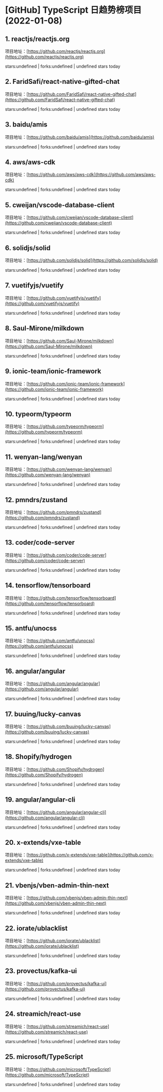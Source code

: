 # [GitHub] TypeScript 日趋势榜项目(2022-01-08)

## 1. reactjs/reactjs.org 

项目地址：[https://github.com/reactjs/reactjs.org](https://github.com/reactjs/reactjs.org)

stars:undefined | forks:undefined | undefined stars today 



## 2. FaridSafi/react-native-gifted-chat 

项目地址：[https://github.com/FaridSafi/react-native-gifted-chat](https://github.com/FaridSafi/react-native-gifted-chat)

stars:undefined | forks:undefined | undefined stars today 



## 3. baidu/amis 

项目地址：[https://github.com/baidu/amis](https://github.com/baidu/amis)

stars:undefined | forks:undefined | undefined stars today 



## 4. aws/aws-cdk 

项目地址：[https://github.com/aws/aws-cdk](https://github.com/aws/aws-cdk)

stars:undefined | forks:undefined | undefined stars today 



## 5. cweijan/vscode-database-client 

项目地址：[https://github.com/cweijan/vscode-database-client](https://github.com/cweijan/vscode-database-client)

stars:undefined | forks:undefined | undefined stars today 



## 6. solidjs/solid 

项目地址：[https://github.com/solidjs/solid](https://github.com/solidjs/solid)

stars:undefined | forks:undefined | undefined stars today 



## 7. vuetifyjs/vuetify 

项目地址：[https://github.com/vuetifyjs/vuetify](https://github.com/vuetifyjs/vuetify)

stars:undefined | forks:undefined | undefined stars today 



## 8. Saul-Mirone/milkdown 

项目地址：[https://github.com/Saul-Mirone/milkdown](https://github.com/Saul-Mirone/milkdown)

stars:undefined | forks:undefined | undefined stars today 



## 9. ionic-team/ionic-framework 

项目地址：[https://github.com/ionic-team/ionic-framework](https://github.com/ionic-team/ionic-framework)

stars:undefined | forks:undefined | undefined stars today 



## 10. typeorm/typeorm 

项目地址：[https://github.com/typeorm/typeorm](https://github.com/typeorm/typeorm)

stars:undefined | forks:undefined | undefined stars today 



## 11. wenyan-lang/wenyan 

项目地址：[https://github.com/wenyan-lang/wenyan](https://github.com/wenyan-lang/wenyan)

stars:undefined | forks:undefined | undefined stars today 



## 12. pmndrs/zustand 

项目地址：[https://github.com/pmndrs/zustand](https://github.com/pmndrs/zustand)

stars:undefined | forks:undefined | undefined stars today 



## 13. coder/code-server 

项目地址：[https://github.com/coder/code-server](https://github.com/coder/code-server)

stars:undefined | forks:undefined | undefined stars today 



## 14. tensorflow/tensorboard 

项目地址：[https://github.com/tensorflow/tensorboard](https://github.com/tensorflow/tensorboard)

stars:undefined | forks:undefined | undefined stars today 



## 15. antfu/unocss 

项目地址：[https://github.com/antfu/unocss](https://github.com/antfu/unocss)

stars:undefined | forks:undefined | undefined stars today 



## 16. angular/angular 

项目地址：[https://github.com/angular/angular](https://github.com/angular/angular)

stars:undefined | forks:undefined | undefined stars today 



## 17. buuing/lucky-canvas 

项目地址：[https://github.com/buuing/lucky-canvas](https://github.com/buuing/lucky-canvas)

stars:undefined | forks:undefined | undefined stars today 



## 18. Shopify/hydrogen 

项目地址：[https://github.com/Shopify/hydrogen](https://github.com/Shopify/hydrogen)

stars:undefined | forks:undefined | undefined stars today 



## 19. angular/angular-cli 

项目地址：[https://github.com/angular/angular-cli](https://github.com/angular/angular-cli)

stars:undefined | forks:undefined | undefined stars today 



## 20. x-extends/vxe-table 

项目地址：[https://github.com/x-extends/vxe-table](https://github.com/x-extends/vxe-table)

stars:undefined | forks:undefined | undefined stars today 



## 21. vbenjs/vben-admin-thin-next 

项目地址：[https://github.com/vbenjs/vben-admin-thin-next](https://github.com/vbenjs/vben-admin-thin-next)

stars:undefined | forks:undefined | undefined stars today 



## 22. iorate/ublacklist 

项目地址：[https://github.com/iorate/ublacklist](https://github.com/iorate/ublacklist)

stars:undefined | forks:undefined | undefined stars today 



## 23. provectus/kafka-ui 

项目地址：[https://github.com/provectus/kafka-ui](https://github.com/provectus/kafka-ui)

stars:undefined | forks:undefined | undefined stars today 



## 24. streamich/react-use 

项目地址：[https://github.com/streamich/react-use](https://github.com/streamich/react-use)

stars:undefined | forks:undefined | undefined stars today 



## 25. microsoft/TypeScript 

项目地址：[https://github.com/microsoft/TypeScript](https://github.com/microsoft/TypeScript)

stars:undefined | forks:undefined | undefined stars today 



